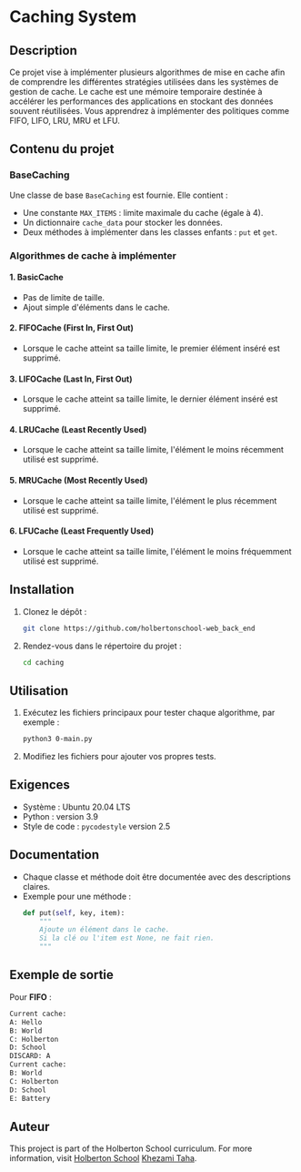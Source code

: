 # Caching System

## Description
Ce projet vise à implémenter plusieurs algorithmes de mise en cache afin de comprendre les différentes stratégies utilisées dans les systèmes de gestion de cache. Le cache est une mémoire temporaire destinée à accélérer les performances des applications en stockant des données souvent réutilisées. Vous apprendrez à implémenter des politiques comme FIFO, LIFO, LRU, MRU et LFU.

## Contenu du projet

### BaseCaching
Une classe de base `BaseCaching` est fournie. Elle contient :
- Une constante `MAX_ITEMS` : limite maximale du cache (égale à 4).
- Un dictionnaire `cache_data` pour stocker les données.
- Deux méthodes à implémenter dans les classes enfants : `put` et `get`.

### Algorithmes de cache à implémenter

#### 1. BasicCache
- Pas de limite de taille.
- Ajout simple d'éléments dans le cache.

#### 2. FIFOCache (First In, First Out)
- Lorsque le cache atteint sa taille limite, le premier élément inséré est supprimé.

#### 3. LIFOCache (Last In, First Out)
- Lorsque le cache atteint sa taille limite, le dernier élément inséré est supprimé.

#### 4. LRUCache (Least Recently Used)
- Lorsque le cache atteint sa taille limite, l'élément le moins récemment utilisé est supprimé.

#### 5. MRUCache (Most Recently Used)
- Lorsque le cache atteint sa taille limite, l'élément le plus récemment utilisé est supprimé.

#### 6. LFUCache (Least Frequently Used)
- Lorsque le cache atteint sa taille limite, l'élément le moins fréquemment utilisé est supprimé.

## Installation
1. Clonez le dépôt :
   ```bash
   git clone https://github.com/holbertonschool-web_back_end
   ```
2. Rendez-vous dans le répertoire du projet :
   ```bash
   cd caching
   ```

## Utilisation
1. Exécutez les fichiers principaux pour tester chaque algorithme, par exemple :
   ```bash
   python3 0-main.py
   ```
2. Modifiez les fichiers pour ajouter vos propres tests.

## Exigences
- Système : Ubuntu 20.04 LTS
- Python : version 3.9
- Style de code : `pycodestyle` version 2.5

## Documentation
- Chaque classe et méthode doit être documentée avec des descriptions claires.
- Exemple pour une méthode :
  ```python
  def put(self, key, item):
      """
      Ajoute un élément dans le cache.
      Si la clé ou l'item est None, ne fait rien.
      """
  ```

## Exemple de sortie
Pour **FIFO** :
```bash
Current cache:
A: Hello
B: World
C: Holberton
D: School
DISCARD: A
Current cache:
B: World
C: Holberton
D: School
E: Battery
```

## Auteur
This project is part of the Holberton School curriculum. For more information, visit [Holberton School](https://www.holbertonschool.com)
[Khezami Taha](https://github.com/KhezamiTaha).

